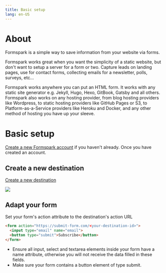 ```yaml
---
title: Basic setup
lang: en-US
---
```


# About

Formspark is a simple way to save information from your website via forms.

Formspark works great when you want the simplicity of a static website, but don't want to setup a server for a form or two. Capture leads on landing pages, use for contact forms, collecting emails for a newsletter, polls, surveys, etc...

Formspark works anywhere you can put an HTML form. It works with any static site generator e.g. Jekyll, Hugo, Hexo, GitBook, Gatsby and all others. Formspark also works on any hosting provider, from blog hosting providers like Wordpress, to static hosting providers like GitHub Pages or S3, to Platform-as-a-Service providers like Heroku and Docker, and any other method of hosting you have up your sleeve.

# Basic setup

[Create a new Formspark account](https://formspark.io/register) if you haven't already. Once you have created an account.

## Create a new destination

[Create a new destination](https://formspark.io/new-destination)

![](https://formspark.io/new-destination.png?74ae43bff54ec1244139b3f3eaa8e117)

## Adapt your form

Set your form's action attribute to the destination's action URL

``` html
<form action="https://submit-form.com/<your-destination-id>">
  <input type="email" name="email">
  <button type="submit">Subscribe</button>
</form>
```

* Ensure all input, select and textarea elements inside your form have a name attribute, otherwise you will not receive the data filled in these fields.
* Make sure your form contains a button element of type submit.